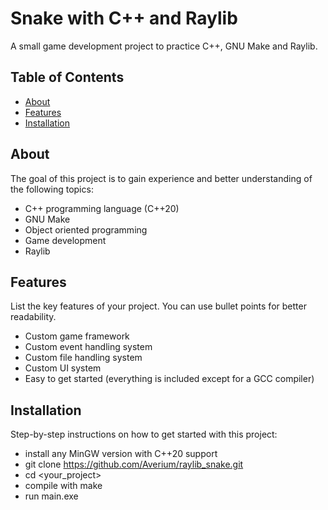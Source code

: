 # Snake with C++ and Raylib

A small game development project to practice C++, GNU Make and Raylib.

## Table of Contents
- [About](#about)
- [Features](#features)
- [Installation](#installation)

## About
The goal of this project is to gain experience and better understanding of the following topics:
- C++ programming language (C++20)
- GNU Make
- Object oriented programming
- Game development
- Raylib

## Features
List the key features of your project. You can use bullet points for better readability.

- Custom game framework
- Custom event handling system
- Custom file handling system
- Custom UI system
- Easy to get started (everything is included except for a GCC compiler)

## Installation
Step-by-step instructions on how to get started with this project:

- install any MinGW version with C++20 support 
- git clone https://github.com/Averium/raylib_snake.git
- cd <your_project>
- compile with make
- run main.exe
